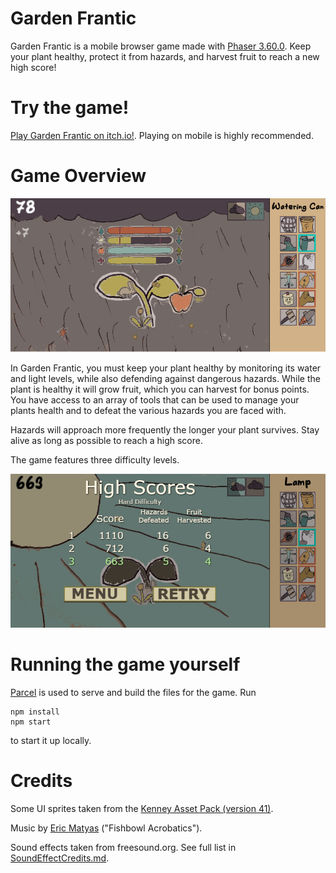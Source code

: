 # Garden Frantic
Garden Frantic is a mobile browser game made with [Phaser 3.60.0](https://phaser.io/). Keep your plant healthy, protect it from hazards, and harvest fruit to reach a new high score!

# Try the game!
[Play Garden Frantic on itch.io!](https://robocrow.itch.io/garden-frantic). Playing on mobile is highly recommended.

# Game Overview
![Gameplay](screenshots/gameplay1.png?raw=true)

In Garden Frantic, you must keep your plant healthy by monitoring its water and light levels, while also defending against dangerous hazards. While the plant is healthy it will grow fruit, which you can harvest for bonus points. You have access to an array of tools that can be used to manage your plants health and to defeat the various hazards you are faced with.

Hazards will approach more frequently the longer your plant survives. Stay alive as long as possible to reach a high score.

The game features three difficulty levels.

![High Scores](screenshots/highscores.png?raw=true)

# Running the game yourself
[Parcel](https://parceljs.org/getting_started.html) is used to serve and build the files for the game. Run
```
npm install
npm start
```
to start it up locally.

# Credits
Some UI sprites taken from the [Kenney Asset Pack (version 41)](https://www.kenney.nl).

Music by [Eric Matyas](https://www.soundimage.org) ("Fishbowl Acrobatics").

Sound effects taken from freesound.org. See full list in [SoundEffectCredits.md](./SoundEffectCredits.md).
